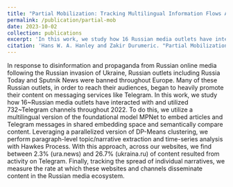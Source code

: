 ```yaml
---
title: "Partial Mobilization: Tracking Multilingual Information Flows Amongst Russian Media Outlets and Telegram"
permalink: /publication/partial-mob
date: 2023-10-02
collection: publications
excerpt: 'In this work, we study how 16 Russian media outlets have interacted with and utilized 732 Telegram channels throughout 2022.'
citation: 'Hans W. A. Hanley and Zakir Durumeric. "Partial Mobilization: Tracking Multilingual Information Flows Amongst Russian Media Outlets and Telegram." (2023).'
---
```

In response to disinformation and propaganda from Russian online media following the Russian invasion of Ukraine, Russian outlets including Russia Today and Sputnik News were banned throughout Europe. Many of these Russian outlets, in order to reach their audiences, began to heavily promote their content on messaging services like Telegram. In this work, we study how 16~Russian media outlets have interacted with and utilized 732~Telegram channels throughout 2022. To do this, we utilize a multilingual version of the foundational model MPNet to embed articles and Telegram messages in shared embedding space and semantically compare content.  Leveraging a parallelized version of DP-Means clustering, we perform paragraph-level topic/narrative extraction and time-series analysis with Hawkes Process. With this approach, across our websites, we find between 2.3\% (ura.news) and 26.7\% (ukraina.ru) of content resulted from activity on Telegram. Finally, tracking the spread of individual narratives, we measure the rate at which these websites and channels disseminate content in the Russian media ecosystem. 

